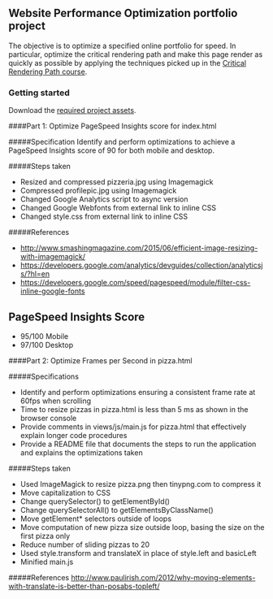 ## Website Performance Optimization portfolio project

The objective is to optimize a specified online portfolio for speed. In particular, optimize the critical rendering path and make this page render as quickly as possible by applying the techniques picked up in the [Critical Rendering Path course](https://www.udacity.com/course/ud884).

### Getting started

Download the [required project assets](https://github.com/udacity/frontend-nanodegree-mobile-portfolio).

####Part 1: Optimize PageSpeed Insights score for index.html

#####Specification
Identify and perform optimizations to achieve a PageSpeed Insights score of 90 for both mobile and desktop.

#####Steps taken
* Resized and compressed pizzeria.jpg using Imagemagick
* Compressed profilepic.jpg using Imagemagick
* Changed Google Analytics script to async version
* Changed Google Webfonts from external link to inline CSS
* Changed style.css from external link to inline CSS

#####References
* http://www.smashingmagazine.com/2015/06/efficient-image-resizing-with-imagemagick/
* https://developers.google.com/analytics/devguides/collection/analyticsjs/?hl=en
* https://developers.google.com/speed/pagespeed/module/filter-css-inline-google-fonts

PageSpeed Insights Score
------------------------
* 95/100 Mobile
* 97/100 Desktop

####Part 2: Optimize Frames per Second in pizza.html

#####Specifications
* Identify and perform optimizations ensuring a consistent frame rate at 60fps when scrolling
* Time to resize pizzas in pizza.html is less than 5 ms as shown in the browser console
* Provide comments in views/js/main.js for pizza.html that effectively explain longer code procedures
* Provide a README file that documents the steps to run the application and explains the optimizations taken

#####Steps taken
* Used ImageMagick to resize pizza.png then tinypng.com to compress it
* Move capitalization to CSS
* Change querySelector() to getElementById()
* Change querySelectorAll() to getElementsByClassName()
* Move getElement* selectors outside of loops
* Move computation of new pizza size outside loop, basing the size on the first pizza only
* Reduce number of sliding pizzas to 20
* Used style.transform and translateX in place of style.left and basicLeft
* Minified main.js

#####References
http://www.paulirish.com/2012/why-moving-elements-with-translate-is-better-than-posabs-topleft/

